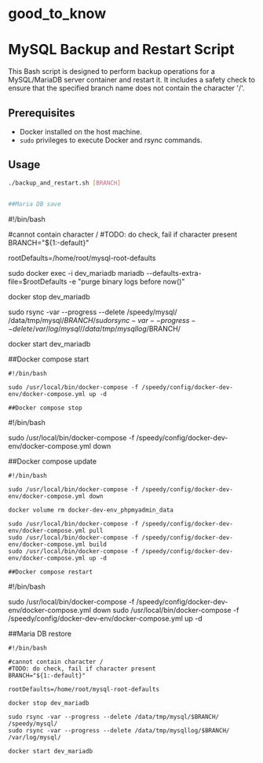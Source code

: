 # good_to_know

# MySQL Backup and Restart Script

This Bash script is designed to perform backup operations for a MySQL/MariaDB server container and restart it. It includes a safety check to ensure that the specified branch name does not contain the character '/'.

## Prerequisites

- Docker installed on the host machine.
- `sudo` privileges to execute Docker and rsync commands.

## Usage

```bash
./backup_and_restart.sh [BRANCH]


##Maria DB save

```
#!/bin/bash

#cannot contain character /
#TODO: do check, fail if character present
BRANCH="${1:-default}"

rootDefaults=/home/root/mysql-root-defaults

sudo docker exec -i dev_mariadb mariadb --defaults-extra-file=$rootDefaults -e "purge binary logs before now()"

docker stop dev_mariadb

sudo rsync -var --progress --delete /speedy/mysql/ /data/tmp/mysql/$BRANCH/
sudo rsync -var --progress --delete /var/log/mysql/ /data/tmp/mysqllog/$BRANCH/

docker start dev_mariadb

##Docker compose start

```
#!/bin/bash

sudo /usr/local/bin/docker-compose -f /speedy/config/docker-dev-env/docker-compose.yml up -d

##Docker compose stop
```
#!/bin/bash

sudo /usr/local/bin/docker-compose -f /speedy/config/docker-dev-env/docker-compose.yml down

##Docker compose update
```
#!/bin/bash

sudo /usr/local/bin/docker-compose -f /speedy/config/docker-dev-env/docker-compose.yml down

docker volume rm docker-dev-env_phpmyadmin_data

sudo /usr/local/bin/docker-compose -f /speedy/config/docker-dev-env/docker-compose.yml pull
sudo /usr/local/bin/docker-compose -f /speedy/config/docker-dev-env/docker-compose.yml build
sudo /usr/local/bin/docker-compose -f /speedy/config/docker-dev-env/docker-compose.yml up -d

##Docker compose restart
```
#!/bin/bash

sudo /usr/local/bin/docker-compose -f /speedy/config/docker-dev-env/docker-compose.yml down
sudo /usr/local/bin/docker-compose -f /speedy/config/docker-dev-env/docker-compose.yml up -d

##Maria DB restore
```
#!/bin/bash

#cannot contain character /
#TODO: do check, fail if character present
BRANCH="${1:-default}"

rootDefaults=/home/root/mysql-root-defaults

docker stop dev_mariadb

sudo rsync -var --progress --delete /data/tmp/mysql/$BRANCH/ /speedy/mysql/
sudo rsync -var --progress --delete /data/tmp/mysqllog/$BRANCH/ /var/log/mysql/

docker start dev_mariadb
